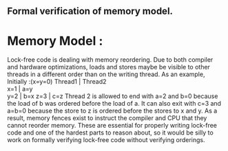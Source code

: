 
## Formal verification of memory model.

# Memory Model :
Lock-free code is dealing with memory reordering. 
Due to both compiler and hardware optimizations, loads and stores maybe be visible to other threads in a different order than on the writing thread. 
As an example,  
Initially :(x=y=0) 
Thread1 | Thread2     
 x=1    |  a=y     
 y=2    |  b=x
 z=3    |  c=z 
Thread 2 is allowed to end with a=2 and b=0 because the load of b was ordered before the load of a. 
It can also exit with c=3 and a=b=0 because the store to z is ordered before the stores to x and y. 
As a result, memory fences exist to instruct the compiler and CPU that they cannot reorder memory. 
These are essential for properly writing lock-free code and one of the hardest parts to reason about, 
so it would be silly to work on formally verifying lock-free code without verifying orderings. 
 
